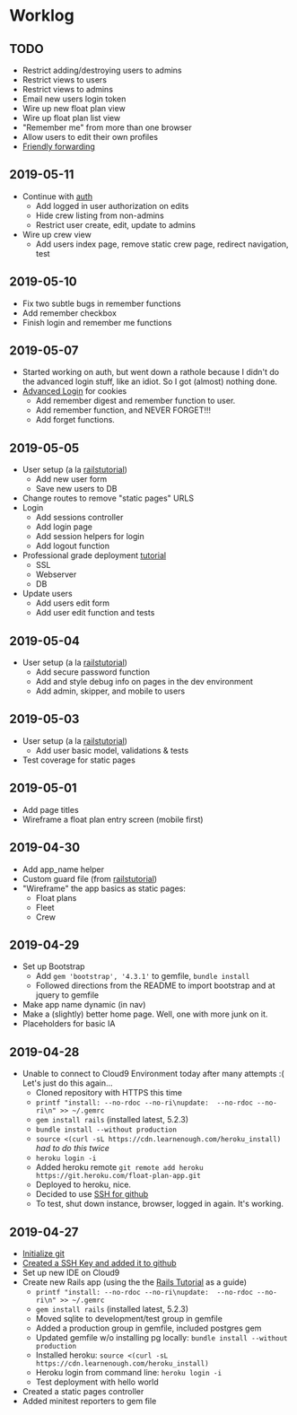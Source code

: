 # Worklog

## TODO

- Restrict adding/destroying users to admins
- Restrict views to users
- Restrict views to admins
- Email new users login token
- Wire up new float plan view
- Wire up float plan list view
- "Remember me" from more than one browser
- Allow users to edit their own profiles
- [Friendly forwarding](https://www.railstutorial.org/book/updating_and_deleting_users#sec-friendly_forwarding)

## 2019-05-11

- Continue with [auth](https://www.railstutorial.org/book/updating_and_deleting_users#sec-authorization)
  - Add logged in user authorization on edits
  - Hide crew listing from non-admins
  - Restrict user create, edit, update to admins
- Wire up crew view
  - Add users index page, remove static crew page, redirect navigation, test
  
## 2019-05-10

- Fix two subtle bugs in remember functions
- Add remember checkbox
- Finish login and remember me functions

## 2019-05-07

- Started working on auth, but went down a rathole because I didn't do the advanced login stuff, like an idiot. So I got (almost) nothing done.
- [Advanced Login](https://www.railstutorial.org/book/advanced_login) for cookies
  -  Add remember digest and remember function to user.
  -  Add remember function, and NEVER FORGET!!!
  -  Add forget functions.

## 2019-05-05

- User setup (a la [railstutorial](https://www.railstutorial.org/book/modeling_users))
  - Add new user form
  - Save new users to DB
- Change routes to remove "static pages" URLS
- Login
  - Add sessions controller
  - Add login page
  - Add session helpers for login
  - Add logout function
- Professional grade deployment [tutorial](https://www.railstutorial.org/book/sign_up#sec-professional_grade_deployment)
  - SSL
  - Webserver
  - DB
- Update users
  - Add users edit form
  - Add user edit function and tests

## 2019-05-04

- User setup (a la [railstutorial](https://www.railstutorial.org/book/modeling_users))
  - Add secure password function
  - Add and style debug info on pages in the dev environment
  - Add admin, skipper, and mobile to users

## 2019-05-03
- User setup (a la [railstutorial](https://www.railstutorial.org/book/modeling_users))
  - Add user basic model, validations & tests
- Test coverage for static pages

## 2019-05-01

- Add page titles
- Wireframe a float plan entry screen (mobile first)

## 2019-04-30

- Add app_name helper
- Custom guard file (from [railstutorial](https://bitbucket.org/railstutorial/sample_app_4th_ed/raw/289fcb83f1cd72b51c05fe9319277d590d51f0d2/Guardfile_))  
- "Wireframe" the app basics as static pages:
  - Float plans
  - Fleet
  - Crew

## 2019-04-29

- Set up Bootstrap
    - Add `gem 'bootstrap', '4.3.1'` to gemfile, `bundle install`
    - Followed directions from the README to import bootstrap and at jquery to gemfile
- Make app name dynamic (in nav)
- Make a (slightly) better home page. Well, one with more junk on it.
- Placeholders for basic IA


## 2019-04-28

- Unable to connect to Cloud9 Environment today after many attempts :( Let's just do this again...
  - Cloned repository with HTTPS this time
  - `printf "install: --no-rdoc --no-ri\nupdate:  --no-rdoc --no-ri\n" >> ~/.gemrc`
  - `gem install rails` (installed latest, 5.2.3)
  - `bundle install --without production`
  - `source <(curl -sL https://cdn.learnenough.com/heroku_install)` *had to do this twice*
  - `heroku login -i`
  - Added heroku remote `git remote add heroku https://git.heroku.com/float-plan-app.git`
  - Deployed to heroku, nice.
  - Decided to use [SSH for github](https://help.github.com/en/articles/connecting-to-github-with-ssh)
  - To test, shut down instance, browser, logged in again. It's working.

## 2019-04-27

- [Initialize git](https://www.atlassian.com/git/tutorials/setting-up-a-repository) 
- [Created a SSH Key and added it to github](https://help.github.com/en/articles/connecting-to-github-with-ssh)
- Set up new IDE on Cloud9
- Create new Rails app (using the the [Rails Tutorial](https://www.railstutorial.org/book/beginning) as a guide)
  - `printf "install: --no-rdoc --no-ri\nupdate:  --no-rdoc --no-ri\n" >> ~/.gemrc`
  - `gem install rails` (installed latest, 5.2.3)
  - Moved sqlite to development/test group in gemfile
  - Added a production group in gemfile, included postgres gem
  - Updated gemfile w/o installing pg locally: `bundle install --without production`
  - Installed heroku: `source <(curl -sL https://cdn.learnenough.com/heroku_install)`
  - Heroku login from command line: `heroku login -i`
  - Test deployment with hello world
- Created a static pages controller
- Added minitest reporters to gem file
